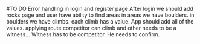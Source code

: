 #TO DO
Error handling in login and register page
After login we should add rocks page and user have ability to find areas
in areas we have boulders.
in boulders we have climbs.
each climb has a value.
App should add all of the values.
applying route competitor can climb and other needs to be a witness... Witness has to be competitor. He needs to confirm.
